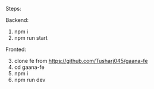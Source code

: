 Steps:

Backend: 
1. npm i
2. npm run start

Fronted:

3. clone fe from https://github.com/Tusharj045/gaana-fe
4. cd gaana-fe
5. npm i
6. npm run dev